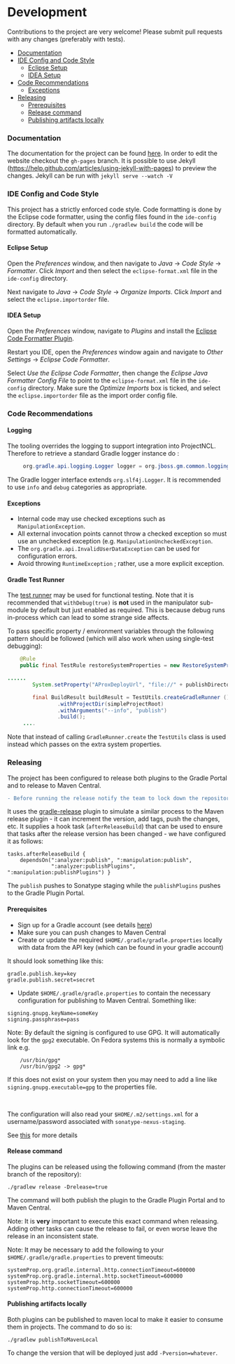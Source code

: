 
# Development

Contributions to the project are very welcome! Please submit pull requests with any changes (preferably with tests).

 * [Documentation](#documentation)
 * [IDE Config and Code Style](#ide-config-and-code-style)
    * [Eclipse Setup](#eclipse-setup)
    * [IDEA Setup](#idea-setup)
 * [Code Recommendations](#code-recommendations)
    * [Exceptions](#exceptions)
 * [Releasing](#releasing)
    * [Prerequisites](#prerequisites)
    * [Release command](#release-command)
    * [Publishing artifacts locally](#publishing-artifacts-locally)



### Documentation

The documentation for the project can be found [here](https://project-ncl.github.io/gradle-manipulator/). In order to edit the website checkout the `gh-pages` branch. It is possible to use Jekyll (https://help.github.com/articles/using-jekyll-with-pages) to preview the changes. Jekyll can be run with `jekyll serve --watch -V`

### IDE Config and Code Style

This project has a strictly enforced code style. Code formatting is done by the Eclipse code formatter, using the config files
found in the `ide-config` directory. By default when you run `./gradlew build` the code will be formatted automatically.

#### Eclipse Setup

Open the *Preferences* window, and then navigate to _Java_ -> _Code Style_ -> _Formatter_. Click _Import_ and then
select the `eclipse-format.xml` file in the `ide-config` directory.

Next navigate to _Java_ -> _Code Style_ -> _Organize Imports_. Click _Import_ and select the `eclipse.importorder` file.

#### IDEA Setup

Open the _Preferences_ window, navigate to _Plugins_ and install the [Eclipse Code Formatter Plugin](https://plugins.jetbrains.com/plugin/6546-eclipse-code-formatter).

Restart you IDE, open the *Preferences* window again and navigate to _Other Settings_ -> _Eclipse Code Formatter_.

Select _Use the Eclipse Code Formatter_, then change the _Eclipse Java Formatter Config File_ to point to the
`eclipse-format.xml` file in the `ide-config` directory. Make sure the _Optimize Imports_ box is ticked, and
select the `eclipse.importorder` file as the import order config file.

### Code Recommendations

#### Logging

The tooling overrides the logging to support integration into ProjectNCL. Therefore to retrieve a standard Gradle logger instance do :

```java
     org.gradle.api.logging.Logger logger = org.jboss.gm.common.logging.GMLogger.getLogger(getClass());
```
The Gradle logger interface extends `org.slf4j.Logger`. It is recommended to use `info` and `debug` categories as appropriate.

#### Exceptions

* Internal code may use checked exceptions such as `ManipulationException`.
* All external invocation points cannot throw a checked exception so must use an unchecked exception (e.g. `ManipulationUncheckedException`.
* The `org.gradle.api.InvalidUserDataException` can be used for configuration errors.
* Avoid throwing `RuntimeException` ; rather, use a more explicit exception.

#### Gradle Test Runner

The [test runner](https://docs.gradle.org/current/userguide/test_kit.html) may be used for functional testing. Note that it is
recommended that `withDebug(true)` is **not** used in the manipulator sub-module by default but just enabled as required. This is because debug runs
in-process which can lead to some strange side affects.

To pass specific property / environment variables through the following pattern should be followed (which will also work when
using single-test debugging):
```java
    @Rule
    public final TestRule restoreSystemProperties = new RestoreSystemProperties();

......
        System.setProperty("AProxDeployUrl", "file://" + publishDirectory.toString());

        final BuildResult buildResult = TestUtils.createGradleRunner ()
                .withProjectDir(simpleProjectRoot)
                .withArguments("--info", "publish")
                .build();
     ....
```
Note that instead of calling `GradleRunner.create` the `TestUtils` class is used instead which passes on the extra system
properties.

### Releasing

The project has been configured to release both plugins to the Gradle Portal and to release to Maven Central.

<!-- Using diff syntax to highlight the warning in red -->
```diff
- Before running the release notify the team to lock down the repository until the release is finished. -
```

It uses the [gradle-release](https://github.com/researchgate/gradle-release) plugin to simulate a similar process to the Maven release plugin - it can increment the version, add tags, push the changes, etc. It supplies a hook task (`afterReleaseBuild`) that can be used to ensure that tasks after the release version has been changed - we have configured it as follows:

```
tasks.afterReleaseBuild {
    dependsOn(":analyzer:publish", ":manipulation:publish",
              ":analyzer:publishPlugins", ":manipulation:publishPlugins") }
```

The `publish` pushes to Sonatype staging while the `publishPlugins` pushes to the Gradle Plugin Portal.

#### Prerequisites

* Sign up for a Gradle account (see details [here](https://guides.gradle.org/publishing-plugins-to-gradle-plugin-portal/#create_an_account_on_the_gradle_plugin_portal))
* Make sure you can push changes to Maven Central
* Create or update the required `$HOME/.gradle/gradle.properties` locally with data from the API key (which can be found in your gradle account)

It should look something like this:

```
gradle.publish.key=key
gradle.publish.secret=secret
```

* Update `$HOME/.gradle/gradle.properties` to contain the necessary configuration for publishing to Maven Central. Something like:

```
signing.gnupg.keyName=someKey
signing.passphrase=pass
```

Note: By default the signing is configured to use GPG. It will automatically look for the `gpg2` executable. On Fedora systems this is normally a symbolic link e.g.
```
    /usr/bin/gpg*
    /usr/bin/gpg2 -> gpg*
```
If this does not exist on your system then you may need to add a line like `signing.gnupg.executable=gpg` to the properties file.

<br>

The configuration will also read your `$HOME/.m2/settings.xml` for a username/password associated with `sonatype-nexus-staging`.


See [this](https://docs.gradle.org/current/userguide/signing_plugin.html) for more details

#### Release command

The plugins can be released using the following command (from the master branch of the repository):

	./gradlew release -Drelease=true

The command will both publish the plugin to the Gradle Plugin Portal and to Maven Central.

Note: It is **very** important to execute this exact command when releasing. Adding other tasks can cause the release to fail, or even worse leave the release in an inconsistent state.

Note: It may be necessary to add the following to your `$HOME/.gradle/gradle.properties` to prevent timeouts:

    systemProp.org.gradle.internal.http.connectionTimeout=600000
    systemProp.org.gradle.internal.http.socketTimeout=600000
    systemProp.http.socketTimeout=600000
    systemProp.http.connectionTimeout=600000

#### Publishing artifacts locally

Both plugins can be published to maven local to make it easier to consume them in projects. The command to do so is:

	./gradlew publishToMavenLocal

To change the version that will be deployed just add `-Pversion=whatever`.
